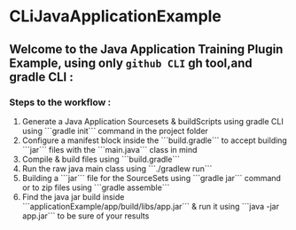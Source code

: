 # CLiJavaApplicationExample

## Welcome to the Java Application Training Plugin Example, using only ```github CLI``` gh tool,and gradle CLI :

### Steps to the workflow :
<ol>
<li>Generate a Java Application Sourcesets & buildScripts using gradle CLI using ```gradle init``` command in the project folder</li>
<li>Configure a manifest block inside the ```build.gradle``` to accept building ```jar``` files with the ```main.java``` class in mind</li>
<li>Compile & build files using ```build.gradle```</li>
<li>Run the raw java main class using ```./gradlew run``` </li>
<li>Building a ```jar``` file for the SourceSets using ```gradle jar``` command or to zip files using ```gradle assemble```</li>
<li>Find the java jar build inside ```applicationExample/app/build/libs/app.jar``` & run it using ```java -jar app.jar``` to be sure of your results</li> 
</ol>

